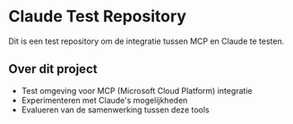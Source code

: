 # Claude Test Repository

Dit is een test repository om de integratie tussen MCP en Claude te testen.

## Over dit project
- Test omgeving voor MCP (Microsoft Cloud Platform) integratie
- Experimenteren met Claude's mogelijkheden
- Evalueren van de samenwerking tussen deze tools